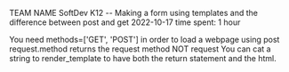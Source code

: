 TEAM NAME 
SoftDev 
K12 -- Making a form using templates and the difference between post and get
2022-10-17
time spent: 1 hour

You need methods=['GET', 'POST'] in order to load a webpage using post
request.method returns the request method NOT request
You can cat a string to render_template to have both the return statement and the html.
